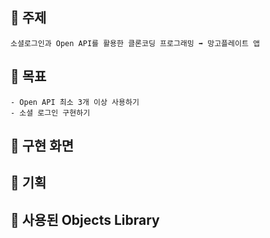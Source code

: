 ## 📌 주제
    소셜로그인과 Open API를 활용한 클론코딩 프로그래밍 ➡️ 망고플레이트 앱
    
## 📌 목표
    - Open API 최소 3개 이상 사용하기
    - 소셜 로그인 구현하기
    
    
    
## 📌 구현 화면


## 📌 기획 
   


## 📌 사용된 Objects Library


